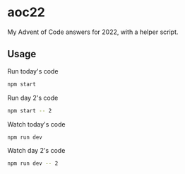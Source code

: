 # aoc22

My Advent of Code answers for 2022, with a helper script.

## Usage

Run today's code
```sh
npm start
```

Run day 2's code
```sh
npm start -- 2
```

Watch today's code
```sh
npm run dev
```

Watch day 2's code
```sh
npm run dev -- 2
```